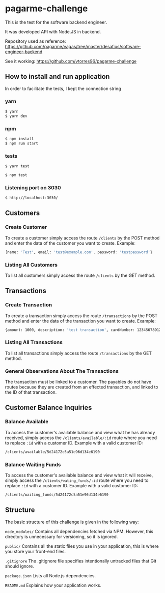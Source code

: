 # pagarme-challenge
This is the test for the software backend engineer.

It was developed API with Node.JS in backend.

Repository used as reference: https://github.com/pagarme/vagas/tree/master/desafios/software-engineer-backend

See it working: https://github.com/vtorres96/pagarme-challenge

## How to install and run application

In order to facilitate the tests, I kept the connection string

### yarn
```sh
$ yarn
$ yarn dev
```

### npm
```sh
$ npm install
$ npm run start
```

### tests
```sh
$ yarn test
```
```sh
$ npm test
```

### Listening port on 3030
```sh
$ http://localhost:3030/
```

## Customers

### Create Customer
To create a customer simply access the route `/clients` by the POST method 
and enter the data of the customer you want to create. Example:
```sh
{name: 'Test', email: 'test@example.com', password: 'testpassword'}
```

### Listing All Customers
To list all customers simply access the route `/clients` by the GET method.

## Transactions

### Create Transaction
To create a transaction simply access the route `/transactions` by the POST method and enter the data of the transaction you want to create. Example:
```sh
{amount: 1000, description: 'test transaction', cardNumber: 1234567891234567, ownerName: 'Weberson Full Stack', paymentMethod: 'debit_card', cardExpirationDate: '2020-02', cardCvv: 157, clientId: '5d24172c5a51e96d134e6190'}
```

### Listing All Transactions
To list all transactions simply access the route `/transactions` by the GET method.

### General Observations About The Transactions
The transaction must be linked to a customer.
The payables do not have routes because they are created from an effected transaction, and linked to the ID of that transaction.

## Customer Balance Inquiries

### Balance Available
To access the customer's available balance and view what he has already received, simply access the `/clients/available/:id` route where you need to replace `:id` with a customer ID. Example with a valid customer ID:
```sh
/clients/available/5d24172c5a51e96d134e6190
```

### Balance Waiting Funds
To access the customer's available balance and view what it will receive, simply access the `/clients/wating_funds/:id` route where you need to replace `:id` with a customer ID. Example with a valid customer ID:
```sh
/clients/waiting_funds/5d24172c5a51e96d134e6190
```

## Structure
The basic structure of this challenge is given in the following way:

`node_modules/` Contains all dependencies fetched via NPM. However, this directory is unnecessary for versioning, so it is ignored.

`public/` Contains all the static files you use in your application, this is where you store your front-end files.

`.gitignore` The .gitignore file specifies intentionally untracked files that Git should ignore.

`package.json` Lists all Node.js dependencies.

`README.md` Explains how your application works.

